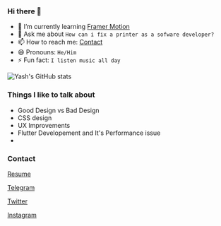 ### Hi there 👋

<!--
**yc-codes/yc-codes** is a ✨ _special_ ✨ repository because its `README.md` (this file) appears on your GitHub profile.

Here are some ideas to get you started:

-->

<!---
 🔭 I’m currently working on 
 --->
<!---
- 👯 I’m looking to collaborate on ``
- 🤔 I’m looking for help with ``
--->
- 🌱 I’m currently learning [Framer Motion](https://www.framer.com/motion/)
- 💬 Ask me about `How can i fix a printer as a sofware developer?`
- 📫 How to reach me: [Contact](#Contact)
- 😄 Pronouns: `He/Him`
- ⚡ Fun fact: `I listen music all day`

![Yash's GitHub stats](https://yc-stats.vercel.app/api?username=yc-codes&show_icons=true&count_private=true&border_radius=12&title_color=58a6ff&bg_color=161b22&show_owner=true&text_color=c9d1d9&icon_color=58a6ff&hide_border=true)

### Things I like to talk about

- Good Design vs Bad Design
- CSS design
- UX Improvements
- Flutter Developement and It's Performance issue
- 

### Contact

[Resume](https://github.com/yc-codes/yc-codes/raw/main/yash_chauhan_resume.pdf)

[Telegram](https://t.me/yc_codes)

[Twitter](https://twitter.com/yc_codes)

[Instagram](https://www.instagram.com/yc_codes)


<!--
![Yash's GitHub Streak](https://github-readme-streak-stats.herokuapp.com/?user=yc-codes&hide_border=true&background=161b22&ring=27d545&fire=27d545&currStreakLabel=27d545&currStreakNum=f0f6fc&sideLabels=c9d1d9&dates=8b949e&sideNums=f0f6fc&stroke=30363d)
-->
